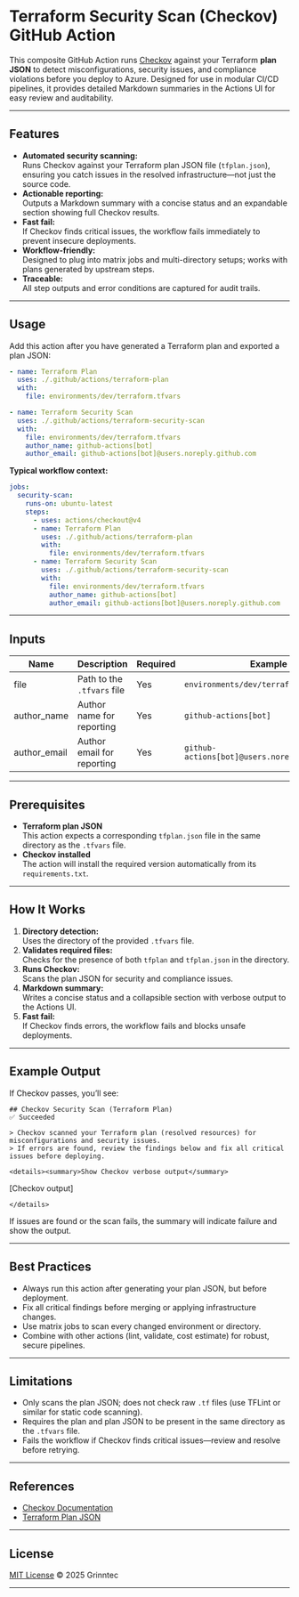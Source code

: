 # Terraform Security Scan (Checkov) GitHub Action

This composite GitHub Action runs [Checkov](https://www.checkov.io/) against your Terraform **plan JSON** to detect misconfigurations, security issues, and compliance violations before you deploy to Azure. Designed for use in modular CI/CD pipelines, it provides detailed Markdown summaries in the Actions UI for easy review and auditability.

---

## Features

- **Automated security scanning:**  
  Runs Checkov against your Terraform plan JSON file (`tfplan.json`), ensuring you catch issues in the resolved infrastructure—not just the source code.
- **Actionable reporting:**  
  Outputs a Markdown summary with a concise status and an expandable section showing full Checkov results.
- **Fast fail:**  
  If Checkov finds critical issues, the workflow fails immediately to prevent insecure deployments.
- **Workflow-friendly:**  
  Designed to plug into matrix jobs and multi-directory setups; works with plans generated by upstream steps.
- **Traceable:**  
  All step outputs and error conditions are captured for audit trails.

---

## Usage

Add this action after you have generated a Terraform plan and exported a plan JSON:

```yaml
- name: Terraform Plan
  uses: ./.github/actions/terraform-plan
  with:
    file: environments/dev/terraform.tfvars

- name: Terraform Security Scan
  uses: ./.github/actions/terraform-security-scan
  with:
    file: environments/dev/terraform.tfvars
    author_name: github-actions[bot]
    author_email: github-actions[bot]@users.noreply.github.com
```

**Typical workflow context:**

```yaml
jobs:
  security-scan:
    runs-on: ubuntu-latest
    steps:
      - uses: actions/checkout@v4
      - name: Terraform Plan
        uses: ./.github/actions/terraform-plan
        with:
          file: environments/dev/terraform.tfvars
      - name: Terraform Security Scan
        uses: ./.github/actions/terraform-security-scan
        with:
          file: environments/dev/terraform.tfvars
          author_name: github-actions[bot]
          author_email: github-actions[bot]@users.noreply.github.com
```

---

## Inputs

| Name         | Description                               | Required | Example                                   |
|--------------|-------------------------------------------|----------|-------------------------------------------|
| file         | Path to the `.tfvars` file                | Yes      | `environments/dev/terraform.tfvars`       |
| author_name  | Author name for reporting                 | Yes      | `github-actions[bot]`                     |
| author_email | Author email for reporting                | Yes      | `github-actions[bot]@users.noreply.github.com` |

---

## Prerequisites

- **Terraform plan JSON**  
  This action expects a corresponding `tfplan.json` file in the same directory as the `.tfvars` file.
- **Checkov installed**  
  The action will install the required version automatically from its `requirements.txt`.

---

## How It Works

1. **Directory detection:**  
   Uses the directory of the provided `.tfvars` file.
2. **Validates required files:**  
   Checks for the presence of both `tfplan` and `tfplan.json` in the directory.
3. **Runs Checkov:**  
   Scans the plan JSON for security and compliance issues.
4. **Markdown summary:**  
   Writes a concise status and a collapsible section with verbose output to the Actions UI.
5. **Fast fail:**  
   If Checkov finds errors, the workflow fails and blocks unsafe deployments.

---

## Example Output

If Checkov passes, you’ll see:

```
## Checkov Security Scan (Terraform Plan)
✅ Succeeded

> Checkov scanned your Terraform plan (resolved resources) for misconfigurations and security issues.
> If errors are found, review the findings below and fix all critical issues before deploying.

<details><summary>Show Checkov verbose output</summary>
``` 
[Checkov output]
```
</details>
```

If issues are found or the scan fails, the summary will indicate failure and show the output.

---

## Best Practices

- Always run this action after generating your plan JSON, but before deployment.
- Fix all critical findings before merging or applying infrastructure changes.
- Use matrix jobs to scan every changed environment or directory.
- Combine with other actions (lint, validate, cost estimate) for robust, secure pipelines.

---

## Limitations

- Only scans the plan JSON; does not check raw `.tf` files (use TFLint or similar for static code scanning).
- Requires the plan and plan JSON to be present in the same directory as the `.tfvars` file.
- Fails the workflow if Checkov finds critical issues—review and resolve before retrying.

---

## References

- [Checkov Documentation](https://www.checkov.io/)
- [Terraform Plan JSON](https://developer.hashicorp.com/terraform/cli/commands/show#json-output-format)

---

## License

[MIT License](../LICENSE) © 2025 Grinntec

---
